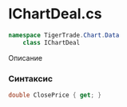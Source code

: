 
# IChartDeal.cs
```csharp
namespace TigerTrade.Chart.Data  
    class IChartDeal
```

Описание

### Синтаксис
```csharp
double ClosePrice { get; }
```
